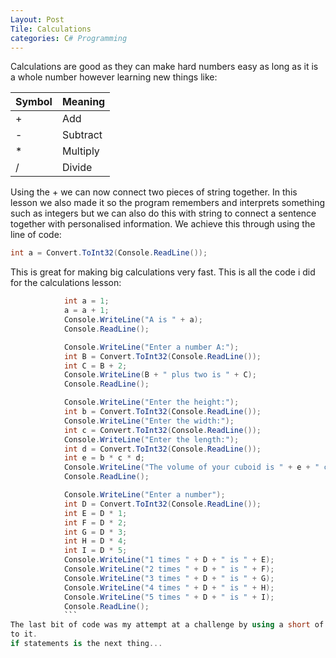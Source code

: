 ```yaml
---
Layout: Post
Tile: Calculations
categories: C# Programming
---
```

Calculations are good as they can make hard numbers easy as long as it is a whole number however learning new things like:

|Symbol|Meaning |
|------|--------|
|  +   |Add     |
|  -   |Subtract|
|  *   |Multiply|
|  /   |Divide  |

Using the + we can now connect two pieces of string together. In this lesson we also made it so the program remembers and interprets
something such as integers but we can also do this with string to connect a sentence together with personalised information. We achieve
this through using the line of code:

```csharp
int a = Convert.ToInt32(Console.ReadLine());
```

This is great for making big calculations very fast. This is all the code i did for the calculations lesson:

```csharp
            int a = 1;
            a = a + 1;
            Console.WriteLine("A is " + a);
            Console.ReadLine();

            Console.WriteLine("Enter a number A:");
            int B = Convert.ToInt32(Console.ReadLine());
            int C = B + 2;
            Console.WriteLine(B + " plus two is " + C);
            Console.ReadLine();

            Console.WriteLine("Enter the height:");
            int b = Convert.ToInt32(Console.ReadLine());
            Console.WriteLine("Enter the width:");
            int c = Convert.ToInt32(Console.ReadLine());
            Console.WriteLine("Enter the length:");
            int d = Convert.ToInt32(Console.ReadLine());
            int e = b * c * d;
            Console.WriteLine("The volume of your cuboid is " + e + " centimetres cubed");
            Console.ReadLine();

            Console.WriteLine("Enter a number");
            int D = Convert.ToInt32(Console.ReadLine());
            int E = D * 1;
            int F = D * 2;
            int G = D * 3;
            int H = D * 4;
            int I = D * 5;
            Console.WriteLine("1 times " + D + " is " + E);
            Console.WriteLine("2 times " + D + " is " + F);
            Console.WriteLine("3 times " + D + " is " + G);
            Console.WriteLine("4 times " + D + " is " + H);
            Console.WriteLine("5 times " + D + " is " + I);
            Console.ReadLine();
            ```
The last bit of code was my attempt at a challenge by using a short of formula to work out this problem that was proposed
to it.
if statements is the next thing...
